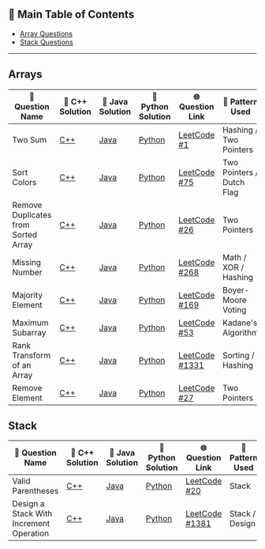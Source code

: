 ## 📑 Main Table of Contents

- [Array Questions](#arrays)
- [Stack Questions](#stack)

---

## Arrays

| 🧠 Question Name                        | 🔗 C++ Solution                                      | 🔗 Java Solution                                        | 🔗 Python Solution                                         | 🌐 Question Link                                                                 | 🧩 Pattern Used             |
| ------------------------------------- | ---------------------------------------------------- | -------------------------------------------------------- | ---------------------------------------------------------- | -------------------------------------------------------------------------------- | --------------------------- |
| Two Sum                               | [C++](./C++/Arrays/TwoSum.cpp)                       | [Java](./JAVA/Arrays/TwoSum.java)                        | [Python](./Python/Arrays/TwoSum.py)                       | [LeetCode #1](https://leetcode.com/problems/two-sum/)                           | Hashing / Two Pointers      |
| Sort Colors                           | [C++](./C++/Arrays/SortColors.cpp)                   | [Java](./JAVA/Arrays/SortColors.java)                    | [Python](./Python/Arrays/SortColors.py)                    | [LeetCode #75](https://leetcode.com/problems/sort-colors/)                      | Two Pointers / Dutch Flag   |
| Remove Duplicates from Sorted Array  | [C++](./C++/Arrays/Remove_Duplicates_from_SortedArray.cpp)             | [Java](./JAVA/Arrays/Remove_Duplicates_from_SortedArray.java)              | [Python](./Python/Arrays/Remove_Duplicates_from_SortedArray.py)              | [LeetCode #26](https://leetcode.com/problems/remove-duplicates-from-sorted-array/) | Two Pointers                |
| Missing Number                        | [C++](./C++/Arrays/MissingNumber.cpp)                | [Java](./JAVA/Arrays/MissingNumber.java)                 | [Python](./Python/Arrays/MissingNumber.py)                 | [LeetCode #268](https://leetcode.com/problems/missing-number/)                 | Math / XOR / Hashing        |
| Majority Element                      | [C++](./C++/Arrays/MajorityElement.cpp)              | [Java](./JAVA/Arrays/MajorityElement.java)               | [Python](./Python/Arrays/MajorityElement.py)               | [LeetCode #169](https://leetcode.com/problems/majority-element/)               | Boyer-Moore Voting          |
| Maximum Subarray                      | [C++](./C++/Arrays/MaximumSubarraySum.cpp)           | [Java](./JAVA/Arrays/MaximumSubarraySum.java)            | [Python](./Python/Arrays/MaximumSubarraySum.py)            | [LeetCode #53](https://leetcode.com/problems/maximum-subarray/)                | Kadane's Algorithm          |
| Rank Transform of an Array            | [C++](./C++/Arrays/RankTransform.cpp)                | [Java](./JAVA/Arrays/RankTransform.java)                 | [Python](./Python/Arrays/RankTransform.py)                 | [LeetCode #1331](https://leetcode.com/problems/rank-transform-of-an-array/)     | Sorting / Hashing           |
| Remove Element                        | [C++](./C++/Arrays/RemoveElements_fromArray.cpp)                | [Java](./JAVA/Arrays/RemoveElements_fromArray.java)                 | [Python](./Python/Arrays/RemoveElements_fromArray.py)                 | [LeetCode #27](https://leetcode.com/problems/remove-element/)                   | Two Pointers                |



## Stack

| 🧠 Question Name                     | 🔗 C++ Solution                                     | 🔗 Java Solution                                       | 🔗 Python Solution                                      | 🌐 Question Link                                                                 | 🧩Pattern Used |
| ---------------------------------- | -------------------------------------------------- | ------------------------------------------------------ | -------------------------------------------------------- | -------------------------------------------------------------------------------- | --------------- |
| Valid Parentheses                  | [C++](./C++/Stack/ValidParentheses.cpp)            | [Java](./JAVA/Stack/ValidParentheses.java)             | [Python](./Python/Stack/ValidParentheses.py)             | [LeetCode #20](https://leetcode.com/problems/valid-parentheses/)                | Stack            |
| Design a Stack With Increment Operation | [C++](./C++/Stack/StackwithIncreament.cpp)         | [Java](./JAVA/Stack/StackwithIncreament.java)           | [Python](./Python/Stack/StackwithIncreament.py)           | [LeetCode #1381](https://leetcode.com/problems/design-a-stack-with-increment-operation/) | Stack / Design   |

       


